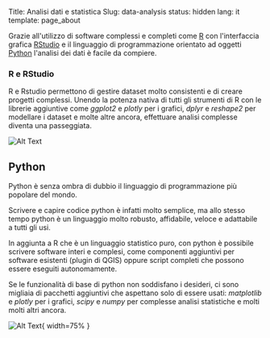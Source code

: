 Title: Analisi dati e statistica
Slug: data-analysis
status: hidden
lang: it
template: page_about

Grazie all'utilizzo di software complessi e completi come [R](https://www.r-project.org/) con l'interfaccia grafica [RStudio](https://www.rstudio.com/) e il linguaggio di programmazione orientato ad oggetti [Python](https://www.python.org/) l'analisi dei dati è facile da compiere.


### R e RStudio
R e Rstudio permettono di gestire dataset molto consistenti e di creare progetti complessi. Unendo la potenza nativa di tutti gli strumenti di R con le librerie aggiuntive come *ggplot2* e *plotly* per i grafici, *dplyr* e *reshape2* per modellare i dataset e molte altre ancora, effettuare analisi complesse diventa una passeggiata.

![Alt Text](/extras/data_analysis/Rstudio.png)

## Python
Python è senza ombra di dubbio il linguaggio di programmazione più popolare del mondo.

Scrivere e capire codice python è infatti molto semplice, ma allo stesso tempo python è un linguaggio molto robusto, affidabile, veloce e adattabile a tutti gli usi.

In aggiunta a R che è un linguaggio statistico puro, con python è possibile scrivere software interi e complesi, come componenti aggiuntivi per software esistenti (plugin di QGIS) oppure script completi che possono essere eseguiti autonomamente.

Se le funzionalità di base di python non soddisfano i desideri, ci sono migliaia di pacchetti aggiuntivi che aspettano solo di essere usati: *matplotlib* e *plotly* per i grafici, *scipy* e *numpy* per complesse analisi statistiche e molti molti altri ancora.

![Alt Text](/extras/data_analysis/python.png){ width=75% }

